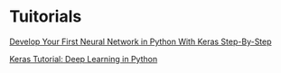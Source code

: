 # Tuitorials
[Develop Your First Neural Network in Python With Keras Step-By-Step](http://machinelearningmastery.com/tutorial-first-neural-network-python-keras/)

[Keras Tutorial: Deep Learning in Python](https://www.datacamp.com/community/tutorials/deep-learning-python#gs.SkxzJk0)
